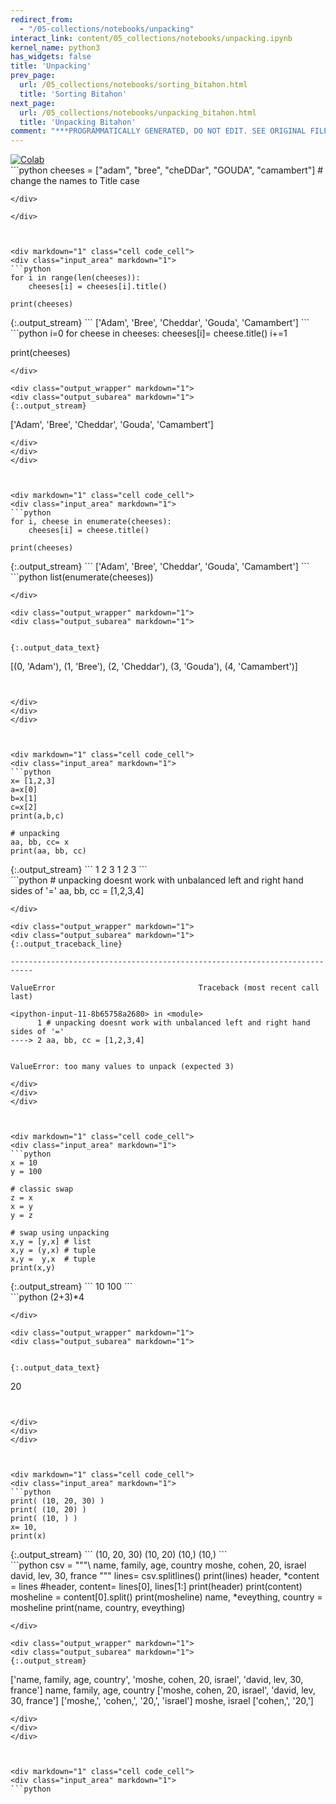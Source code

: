 ```yaml
---
redirect_from:
  - "/05-collections/notebooks/unpacking"
interact_link: content/05_collections/notebooks/unpacking.ipynb
kernel_name: python3
has_widgets: false
title: 'Unpacking'
prev_page:
  url: /05_collections/notebooks/sorting_bitahon.html
  title: 'Sorting Bitahon'
next_page:
  url: /05_collections/notebooks/unpacking_bitahon.html
  title: 'Unpacking Bitahon'
comment: "***PROGRAMMATICALLY GENERATED, DO NOT EDIT. SEE ORIGINAL FILES IN /content***"
---
```

<a href="https://colab.research.google.com/github/aviadr1/learn-python/blob/master/live%20class%20demonstrations/lesson%2005%20-%20unpacking.ipynb" target="_blank">
<img src="https://colab.research.google.com/assets/colab-badge.svg" 
     title="Open this file in Google Colab" alt="Colab"/>
</a>




<div markdown="1" class="cell code_cell">
<div class="input_area" markdown="1">
```python
cheeses = ["adam", "bree", "cheDDar", "GOUDA", "camambert"]
# change the names to Title case

```
</div>

</div>



<div markdown="1" class="cell code_cell">
<div class="input_area" markdown="1">
```python
for i in range(len(cheeses)):
    cheeses[i] = cheeses[i].title()

print(cheeses)

```
</div>

<div class="output_wrapper" markdown="1">
<div class="output_subarea" markdown="1">
{:.output_stream}
```
['Adam', 'Bree', 'Cheddar', 'Gouda', 'Camambert']
```
</div>
</div>
</div>



<div markdown="1" class="cell code_cell">
<div class="input_area" markdown="1">
```python
i=0
for cheese in cheeses:
    cheeses[i]= cheese.title()
    i+=1
    
print(cheeses)

```
</div>

<div class="output_wrapper" markdown="1">
<div class="output_subarea" markdown="1">
{:.output_stream}
```
['Adam', 'Bree', 'Cheddar', 'Gouda', 'Camambert']
```
</div>
</div>
</div>



<div markdown="1" class="cell code_cell">
<div class="input_area" markdown="1">
```python
for i, cheese in enumerate(cheeses):
    cheeses[i] = cheese.title()
    
print(cheeses)

```
</div>

<div class="output_wrapper" markdown="1">
<div class="output_subarea" markdown="1">
{:.output_stream}
```
['Adam', 'Bree', 'Cheddar', 'Gouda', 'Camambert']
```
</div>
</div>
</div>



<div markdown="1" class="cell code_cell">
<div class="input_area" markdown="1">
```python
list(enumerate(cheeses))

```
</div>

<div class="output_wrapper" markdown="1">
<div class="output_subarea" markdown="1">


{:.output_data_text}
```
[(0, 'Adam'), (1, 'Bree'), (2, 'Cheddar'), (3, 'Gouda'), (4, 'Camambert')]
```


</div>
</div>
</div>



<div markdown="1" class="cell code_cell">
<div class="input_area" markdown="1">
```python
x= [1,2,3]
a=x[0]
b=x[1]
c=x[2]
print(a,b,c)

# unpacking
aa, bb, cc= x
print(aa, bb, cc)

```
</div>

<div class="output_wrapper" markdown="1">
<div class="output_subarea" markdown="1">
{:.output_stream}
```
1 2 3
1 2 3
```
</div>
</div>
</div>



<div markdown="1" class="cell code_cell">
<div class="input_area" markdown="1">
```python
# unpacking doesnt work with unbalanced left and right hand sides of '='
aa, bb, cc = [1,2,3,4]

```
</div>

<div class="output_wrapper" markdown="1">
<div class="output_subarea" markdown="1">
{:.output_traceback_line}
```

    ---------------------------------------------------------------------------

    ValueError                                Traceback (most recent call last)

    <ipython-input-11-8b65758a2680> in <module>
          1 # unpacking doesnt work with unbalanced left and right hand sides of '='
    ----> 2 aa, bb, cc = [1,2,3,4]
    

    ValueError: too many values to unpack (expected 3)


```
</div>
</div>
</div>



<div markdown="1" class="cell code_cell">
<div class="input_area" markdown="1">
```python
x = 10
y = 100

# classic swap
z = x
x = y
y = z

# swap using unpacking
x,y = [y,x] # list
x,y = (y,x) # tuple
x,y =  y,x  # tuple
print(x,y)

```
</div>

<div class="output_wrapper" markdown="1">
<div class="output_subarea" markdown="1">
{:.output_stream}
```
10 100
```
</div>
</div>
</div>



<div markdown="1" class="cell code_cell">
<div class="input_area" markdown="1">
```python
(2+3)*4

```
</div>

<div class="output_wrapper" markdown="1">
<div class="output_subarea" markdown="1">


{:.output_data_text}
```
20
```


</div>
</div>
</div>



<div markdown="1" class="cell code_cell">
<div class="input_area" markdown="1">
```python
print( (10, 20, 30) )
print( (10, 20) )
print( (10, ) )
x= 10,  
print(x)

```
</div>

<div class="output_wrapper" markdown="1">
<div class="output_subarea" markdown="1">
{:.output_stream}
```
(10, 20, 30)
(10, 20)
(10,)
(10,)
```
</div>
</div>
</div>



<div markdown="1" class="cell code_cell">
<div class="input_area" markdown="1">
```python
csv = """\
name, family, age, country
moshe, cohen, 20, israel
david, lev, 30, france
"""
lines= csv.splitlines()
print(lines)
header, *content = lines
#header, content= lines[0], lines[1:]
print(header)
print(content)
mosheline = content[0].split()
print(mosheline)
name, *eveything, country = mosheline
print(name, country, eveything)

```
</div>

<div class="output_wrapper" markdown="1">
<div class="output_subarea" markdown="1">
{:.output_stream}
```
['name, family, age, country', 'moshe, cohen, 20, israel', 'david, lev, 30, france']
name, family, age, country
['moshe, cohen, 20, israel', 'david, lev, 30, france']
['moshe,', 'cohen,', '20,', 'israel']
moshe, israel ['cohen,', '20,']
```
</div>
</div>
</div>



<div markdown="1" class="cell code_cell">
<div class="input_area" markdown="1">
```python



```
</div>

</div>

